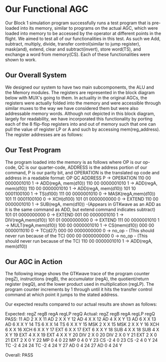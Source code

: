 # Our Functional AGC
Our Block 1 simulation program successfully runs a test program that is pre-loaded into its memory, similar to programs on the actual AGC, which were loaded into memory to be accessed by the operator at different points in the flight. We aimed to test all of our functionalities in this test. As such we Add, subtract, multiply, divide, transfer control(similar to jump register), mask(and), extend, clear and subtract(invert), store word(TS), and exchange a word from memory(CS). Each of these functionalities were shown to work.

## Our Overall System
We designed our system to have two main subcomponents, the ALU and the Memory modules. The registers are represented in the block diagram below with MUX's going to them. In actuality in the original AGCs, the registers were actually folded into the memory and were accessible through similar muxes to the way we have considered them but were also addressable memory words. Although not depicted in this block diagram, largely for readability, we have incorporated this functionality by porting each of the 8 flip-flop registers into and out of memory such that one can pull the value of register LP or A and such by accessing mem(reg_address). The register addresses are as follows:
## Our Test Program

The program loaded into the memory is as follows where OP is our op-code, QC is our quarter-code, ADDRESS is the address portion of our command, P is our parity bit, and OPERATION is the translated op code and address in a readable format:
OP  QC   ADDRESS  P ->  OPERATION
110 00 0000001010 1 -> ADD(regA, mem(d10))
110 00 0000001010 1 -> ADD(regA, mem(d10))
110 00 0000001010 1 -> ADD(regA, mem(d10))
101 10 0001100100 1 -> TS(d100)
111 00 0000001010 0 -> MASK(regA,mem(d10))
101 11 0001100100 0 -> XCH(d100)
101 01 0000000000 0 -> EXTEND
110 00 0000001010 1 -> SUB(regA, mem(d10)) -(Appears in GTKwave as an ADD as it is the same command as ADD, but extend command indicates subtract)
101 01 0000000000 0 -> EXTEND
001 00 0000001010 1 -> DIV(regA,mem(d10))
101 01 0000000000 0 -> EXTEND
111 00 0000001010 1 -> MULT(regA,mem(d10))
100 00 0000001010 1 -> CS(mem(d10))
000 00 0000011010 0 -> TC(d27)
000 00 0000000000 0 -> no_op - (This should never run because of the TC)
000 00 0000000000 0 -> no_op - (This should never run because of the TC)
110 00 0000001010 1 -> ADD(regA, mem(d10))


## Our AGC in Action
The following image shows the GTKwave trace of the program counter (regZ), instructions (regB), the accumulator (regA), the quotient/return register (regQ), and the lower product used in multiplication (regLP). The program counter increments by 1 through until it hits the transfer control command at which point it jumps to the stated address.

Our expected results compared to our actual results are shown as follows:

Expected: regZ  regB  regA  regLP regQ    Actual: regZ  regB  regA  regLP regQ    PASS:
           11    AD    2      X    X               11    AD    2      X    X        Y
           12    AD    4      X    X               12    AD    4      X    X        Y
           13    AD    6      X    X               13    AD    6      X    X        Y
           14    TS    6      X    X               14    TS    6      X    X        Y
           15    MSK   2      X    X               15    MSK   2      X    X        Y
           16    XCH   6      X    X               16    XCH   6      X    X        Y
           17    EXT   6      X    X               17    EXT   6      X    X        Y
           18    SUB   4      X    X               18    SUB   4      X    X        Y
           19    EXT   4      X    X               19    EXT   4      X    X        Y
           20    DIV   2      X    0               20    DIV   2      X    0        Y
           21    EXT   2      X    0               21    EXT   2      X    0        Y
           22    MP    0      4    0               22    MP    0      4    0        Y
           23    CS   -2      4    0               23    CS   -2      4    0        Y
           24    TC   -2      4   24               24    TC   -2      4   24        Y
           27    AD    0      4   24               27    AD    0      4   24        Y

Overall: PASS
